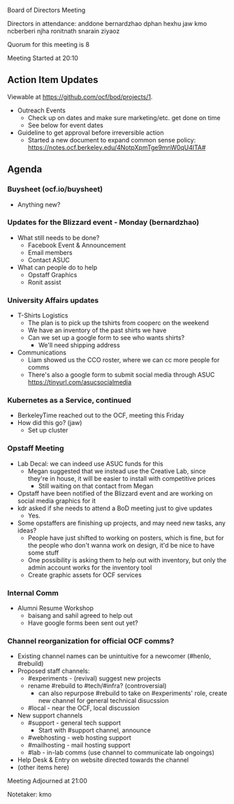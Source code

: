 Board of Directors Meeting

Directors in attendance:
anddone
bernardzhao
dphan
hexhu
jaw
kmo
ncberberi
njha
ronitnath
snarain
ziyaoz

Quorum for this meeting is 8

Meeting Started at 20:10

## Action Item Updates
Viewable at https://github.com/ocf/bod/projects/1.

- Outreach Events
    - Check up on dates and make sure marketing/etc. get done on time
    - See below for event dates
- Guideline to get approval before irreversible action
    - Started a new document to expand common sense policy: https://notes.ocf.berkeley.edu/4NotpXpmTge9mnW0qU4lTA#

## Agenda

### Buysheet (ocf.io/buysheet)
- Anything new?
### Updates for the Blizzard event - Monday (bernardzhao)
- What still needs to be done?
    - Facebook Event & Announcement
    - Email members
    - Contact ASUC
- What can people do to help
    - Opstaff Graphics
    - Ronit assist
### University Affairs updates
- T-Shirts Logistics
    - The plan is to pick up the tshirts from cooperc on the weekend
    - We have an inventory of the past shirts we have
    - Can we set up a google form to see who wants shirts?
        - We'll need shipping address
- Communications
    - Liam showed us the CCO roster, where we can cc more people for comms
    - There's also a google form to submit social media through ASUC https://tinyurl.com/asucsocialmedia

### Kubernetes as a Service, continued
- BerkeleyTime reached out to the OCF, meeting this Friday
- How did this go? (jaw)
    - Set up cluster

### Opstaff Meeting
- Lab Decal: we can indeed use ASUC funds for this
    - Megan suggested that we instead use the Creative Lab, since they're in house, it will be easier to install with competitive prices
        - Still waiting on that contact from Megan
- Opstaff have been notified of the Blizzard event and are working on social media graphics for it
- kdr asked if she needs to attend a BoD meeting just to give updates
    - Yes.
- Some opstaffers are finishing up projects, and may need new tasks, any ideas?
    - People have just shifted to working on posters, which is fine, but for the people who don't wanna work on design, it'd be nice to have some stuff
    - One possibility is asking them to help out with inventory, but only the admin account works for the inventory tool
    - Create graphic assets for OCF services

### Internal Comm
- Alumni Resume Workshop
    - baisang and sahil agreed to help out
    - Have google forms been sent out yet?

### Channel reorganization for official OCF comms?
- Existing channel names can be unintuitive for a newcomer (#henlo, #rebuild)
- Proposed staff channels:
    - #experiments - (revival) suggest new projects
    - rename #rebuild to #tech/#infra? (controversial)
        - can also repurpose #rebuild to take on #experiments' role, create new channel for general technical disucssion
    - #local - near the OCF, local discussion
- New support channels
    - #support - general tech support
        - Start with #support channel, announce
    - #webhosting - web hosting support
    - #mailhosting - mail hosting support
    - #lab - in-lab comms (use channel to communicate lab ongoings)
- Help Desk & Entry on website directed towards the channel
- (other items here)

Meeting Adjourned at 21:00

Notetaker: kmo
